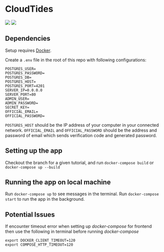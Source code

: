 # CloudTides
![](https://github.com/scienterprise/CloudTides/workflows/CloudTides%20UI/badge.svg)
![](https://github.com/scienterprise/CloudTides/workflows/CloudTides%20Server/badge.svg)

## Dependencies

Setup requires [Docker](https://docs.docker.com/install/).

Create a `.env` file in the root of this repo with following configurations:
```
POSTGRES_USER=
POSTGRES_PASSWORD=
POSTGRES_DB=
POSTGRES_HOST=
POSTGRES_PORT=4201
SERVER_IP=0.0.0.0
SERVER_PORT=80
ADMIN_USER=
ADMIN_PASSWORD=
SECRET_KEY=
OFFICIAL_EMAIL=
OFFICIAL_PASSWORD=
```

`POSTGRES_HOST` should be the IP address of your computer in your connected network.
`OFFICIAL_EMAIL` and `OFFICIAL_PASSWORD` should be the address and password of email which sends verification code and generated password.

## Setting up the app

Checkout the branch for a given tutorial, and run `docker-compose build` or `docker-compose up --build`

## Running the app on local machine

Run `docker-compose up` to see messages in the terminal. Run `docker-compose start` to run the app in the background.

## Potential Issues
If encounter timeout error when setting up *docker-compose* for frontend then use the following in terminal before running *docker-compose*
```
export DOCKER_CLIENT_TIMEOUT=120
export COMPOSE_HTTP_TIMEOUT=120
```
